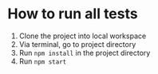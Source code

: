 # How to run all tests
1. Clone the project into local workspace
2. Via terminal, go to project directory
3. Run `npm install` in the project directory
4. Run `npm start`

